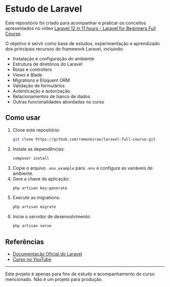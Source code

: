 # Estudo de Laravel

Este repositório foi criado para acompanhar e praticar os conceitos apresentados no vídeo [Laravel 12 in 11 hours - Laravel for Beginners Full Course](https://youtu.be/0M84Nk7iWkA?si=6_K381z_WpMiXpcxs).

O objetivo é servir como base de estudos, experimentação e aprendizado dos principais recursos do framework Laravel, incluindo:

- Instalação e configuração do ambiente
- Estrutura de diretórios do Laravel
- Rotas e controllers
- Views e Blade
- Migrations e Eloquent ORM
- Validação de formulários
- Autenticação e autorização
- Relacionamentos de banco de dados
- Outras funcionalidades abordadas no curso

## Como usar

1. Clone este repositório:
   ```sh
   git clone https://github.com/ramoneirao/laravel-full-course.git
   ```
2. Instale as dependências:
   ```sh
   composer install
   ```
3. Copie o arquivo `.env.example` para `.env` e configure as variáveis de ambiente.
4. Gere a chave da aplicação:
   ```sh
   php artisan key:generate
   ```
5. Execute as migrations:
   ```sh
   php artisan migrate
   ```
6. Inicie o servidor de desenvolvimento:
   ```sh
   php artisan serve
   ```

## Referências

- [Documentação Oficial do Laravel](https://laravel.com/docs)
- [Curso no YouTube](https://youtu.be/0M84Nk7iWkA?si=6_K381z_WpMiXpcxs)

---

Este projeto é apenas para fins de estudo e acompanhamento do curso mencionado. Não é um projeto para produção.
